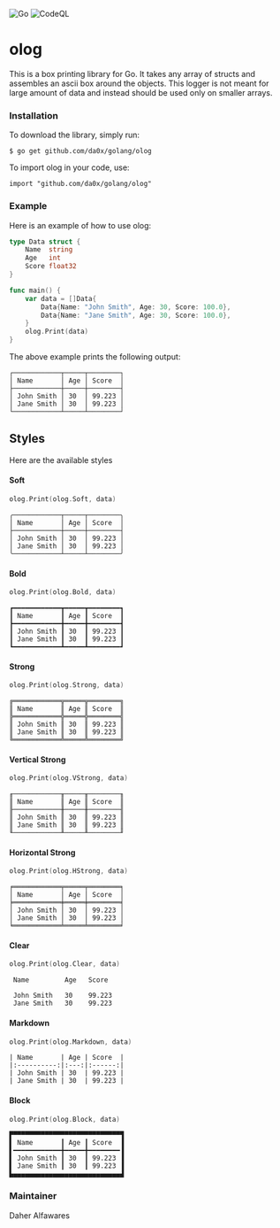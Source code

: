 ![Go](https://github.com/da0x/olog/workflows/Go/badge.svg) ![CodeQL](https://github.com/da0x/olog/workflows/CodeQL/badge.svg)
# olog
This is a box printing library for Go. It takes any array of structs and assembles an ascii box around the objects. This logger is not meant for large amount of data and instead should be used only on smaller arrays.
### Installation
To download the library, simply run:
```
$ go get github.com/da0x/golang/olog
```
To import olog in your code, use:
```
import "github.com/da0x/golang/olog"
```
### Example
Here is an example of how to use olog:
```go
type Data struct {
	Name  string
	Age   int
	Score float32
}

func main() {
	var data = []Data{
		Data{Name: "John Smith", Age: 30, Score: 100.0},
		Data{Name: "Jane Smith", Age: 30, Score: 100.0},
	}
	olog.Print(data)
}
```
The above example prints the following output:
```
┌────────────┬─────┬────────┐
│ Name       │ Age │ Score  │
├────────────┼─────┼────────┤
│ John Smith │ 30  │ 99.223 │
│ Jane Smith │ 30  │ 99.223 │
└────────────┴─────┴────────┘
```
## Styles
Here are the available styles
#### Soft
```go
olog.Print(olog.Soft, data)
```
```
╭────────────┬─────┬────────╮
│ Name       │ Age │ Score  │
├────────────┼─────┼────────┤
│ John Smith │ 30  │ 99.223 │
│ Jane Smith │ 30  │ 99.223 │
╰────────────┴─────┴────────╯
```
#### Bold
```go
olog.Print(olog.Bold, data)
```
```
┏━━━━━━━━━━━━┳━━━━━┳━━━━━━━━┓
┃ Name       ┃ Age ┃ Score  ┃
┣━━━━━━━━━━━━╋━━━━━╋━━━━━━━━┫
┃ John Smith ┃ 30  ┃ 99.223 ┃
┃ Jane Smith ┃ 30  ┃ 99.223 ┃
┗━━━━━━━━━━━━┻━━━━━┻━━━━━━━━┛
```
#### Strong
```go
olog.Print(olog.Strong, data)
```
```
╔════════════╦═════╦════════╗
║ Name       ║ Age ║ Score  ║
╠════════════╬═════╬════════╣
║ John Smith ║ 30  ║ 99.223 ║
║ Jane Smith ║ 30  ║ 99.223 ║
╚════════════╩═════╩════════╝
```
#### Vertical Strong 
```go
olog.Print(olog.VStrong, data)
```
```
╓────────────╥─────╥────────╖
║ Name       ║ Age ║ Score  ║
╟────────────╫─────╫────────╢
║ John Smith ║ 30  ║ 99.223 ║
║ Jane Smith ║ 30  ║ 99.223 ║
╙────────────╨─────╨────────╜
```
#### Horizontal Strong
```go
olog.Print(olog.HStrong, data)
```
```
╒════════════╤═════╤════════╕
│ Name       │ Age │ Score  │
╞════════════╪═════╪════════╡
│ John Smith │ 30  │ 99.223 │
│ Jane Smith │ 30  │ 99.223 │
╘════════════╧═════╧════════╛
```
#### Clear
```go
olog.Print(olog.Clear, data)
```
```                       
 Name         Age   Score 
                          
 John Smith   30    99.223
 Jane Smith   30    99.223
```                       
#### Markdown
```go
olog.Print(olog.Markdown, data)
```
```
| Name       | Age | Score  |
|:----------:|:---:|:------:|
| John Smith | 30  | 99.223 |
| Jane Smith | 30  | 99.223 |
```
#### Block
```go
olog.Print(olog.Block, data)
```
```
▛▀▀▀▀▀▀▀▀▀▀▀▀▀▀▀▀▀▀▀▀▀▀▀▀▀▀▀▜
▌ Name       ┃ Age ┃ Score  ▐
▌━━━━━━━━━━━━╋━━━━━╋━━━━━━━━▐
▌ John Smith ┃ 30  ┃ 99.223 ▐
▌ Jane Smith ┃ 30  ┃ 99.223 ▐
▙▄▄▄▄▄▄▄▄▄▄▄▄▄▄▄▄▄▄▄▄▄▄▄▄▄▄▄▟
```
### Maintainer
Daher Alfawares
